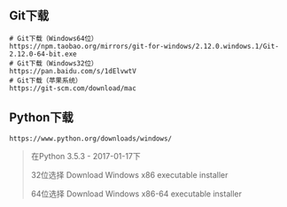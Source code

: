 ## Git下载

    # Git下载（Windows64位）
    https://npm.taobao.org/mirrors/git-for-windows/2.12.0.windows.1/Git-2.12.0-64-bit.exe
    # Git下载（Windows32位）
    https://pan.baidu.com/s/1dElvwtV
    # Git下载（苹果系统）
    https://git-scm.com/download/mac

## Python下载

    https://www.python.org/downloads/windows/

>在Python 3.5.3 - 2017-01-17下
>
>32位选择
>Download Windows x86 executable installer
>
>64位选择
>Download Windows x86-64 executable installer
